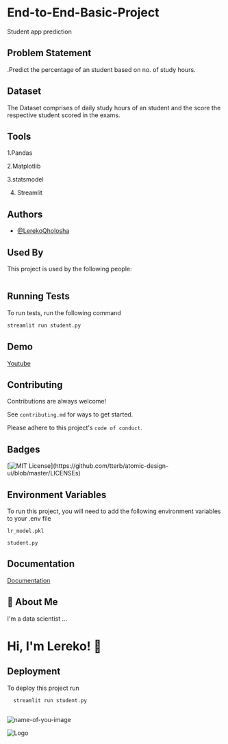 # End-to-End-Basic-Project
Student app prediction
## Problem Statement
.Predict the percentage of an student based on no. of study hours.

## Dataset
The Dataset comprises of daily study hours of an student and the score the respective student scored in the exams.

## Tools
1.Pandas

2.Matplotlib

3.statsmodel


4. Streamlit




## Authors

- [@LerekoQholosha](https://github.com/lerekoqholosha)


## Used By

This project is used by the following people:

```

````


## Running Tests

To run tests, run the following command

```bash
streamlit run student.py
```



## Demo

[Youtube](https://youtu.be/1KoUKx2Wvg4)


## Contributing

Contributions are always welcome!

See `contributing.md` for ways to get started.

Please adhere to this project's `code of conduct`.


## Badges



[![MIT License](https://img.shields.io/apm/l/atomic-design-ui.svg?)](https://github.com/tterb/atomic-design-ui/blob/master/LICENSEs)



## Environment Variables

To run this project, you will need to add the following environment variables to your .env file

`lr_model.pkl`

`student.py`



## Documentation

[Documentation](https://youtu.be/1KoUKx2Wvg4)


## 🚀 About Me
I'm a data scientist ...


# Hi, I'm Lereko! 👋


## Deployment

To deploy this project run

```bash
  streamlit run student.py
  
```
![name-of-you-image](https://your-copied-image-address)


![Logo](https://camo.githubusercontent.com/62da68eb62b1e5f175f7d1f0191dd89a653d7908feb22d37d4a0ab07365d6791/68747470733a2f2f6d656469612e67697068792e636f6d2f6d656469612f4d3967624264396e6244724f5475314d71782f67697068792e676966)


